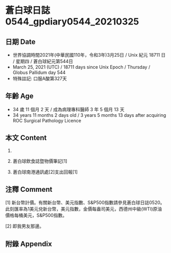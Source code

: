 [_metadata_:encoding]: - "utf-8"
[_metadata_:language]: - "zh-Hant-TW"
[_metadata_:fileformat]: - "markdown"
[_metadata_:MIME_type]: - "text/plain"
[_metadata_:markdown_version]: - "commonmark version 0.29"
[_metadata_:markdown_spec]: - "https://spec.commonmark.org/0.29/"

# 蒼白球日誌0544_gpdiary0544_20210325 #

## 日期 Date ##

* 世界協調時間2021年(中華民國110年，令和3年)3月25日 / Unix 紀元 18711 日 / 星期四 / 蒼白球紀元第544日
* March 25, 2021 (UTC) / 18711 days since Unix Epoch / Thursday / Globus Pallidum day 544
* 特殊註記: 口服A酸第327天

## 年齡 Age ##

* 34 歲 11 個月 2 天 / 成為病理專科醫師 3 年 5 個月 13 天
* 34 years 11 months 2 days old / 3 years 5 months 13 days after acquiring ROC Surgical Pathology Licence

## 本文 Content ##

1. 

    
2. 蒼白球飲食誌暨物價筆記[1]

    
3. 蒼白球南港通訊處[2]支出回報[1]

    

## 注釋 Comment ##

[1] 新台幣計價。有關新台幣、美元指數、S&P500指數請參見蒼白球日誌0520。此刻匯率為1美元兌新台幣，美元指數，金價每盎司美元，西德州中級(WTI)原油價格每桶美元，S&P500指數。


[2] 即我男友那邊。



## 附錄 Appendix ##

